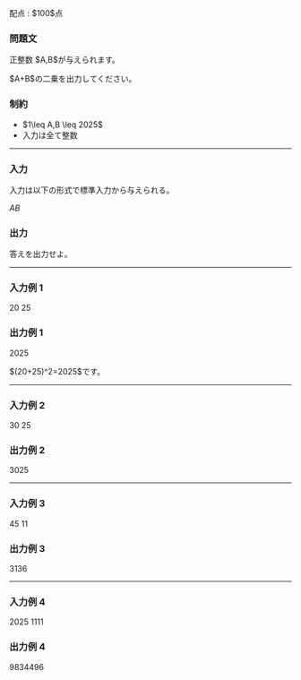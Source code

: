 
<div>

<span>

<span>

<p>
配点 : $100$点
</p>

<div>

<section>

### **問題文**

<p>
正整数 $A,B$が与えられます。
</p>

<p>
$A+B$の二乗を出力してください。
</p>

</section>

</div>

<div>

<section>

### **制約**

<ul>

<li>
$1\leq A,B \leq 2025$
</li>

<li>
入力は全て整数
</li>

</ul>

</section>

</div>

---

<div>

<div>

<section>

### **入力**

<p>
入力は以下の形式で標準入力から与えられる。
</p>

<div>

$A$$B$
</div>

</section>

</div>

<div>

<section>

### **出力**

<p>
答えを出力せよ。
</p>

</section>

</div>

</div>

---

<div>

<section>

### **入力例 1**

<div>

20 25

</div>

</section>

</div>

<div>

<section>

### **出力例 1**

<div>

2025

</div>

<p>
$(20+25)^2=2025$です。
</p>

</section>

</div>

---

<div>

<section>

### **入力例 2**

<div>

30 25

</div>

</section>

</div>

<div>

<section>

### **出力例 2**

<div>

3025

</div>

</section>

</div>

---

<div>

<section>

### **入力例 3**

<div>

45 11

</div>

</section>

</div>

<div>

<section>

### **出力例 3**

<div>

3136

</div>

</section>

</div>

---

<div>

<section>

### **入力例 4**

<div>

2025 1111

</div>

</section>

</div>

<div>

<section>

### **出力例 4**

<div>

9834496

</div>

</section>

</div>

</span>

</span>

</div>
